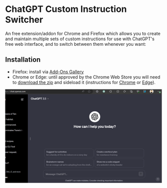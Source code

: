 # ChatGPT Custom Instruction Switcher

An free extension/addon for Chrome and Firefox which allows you to create and maintain multiple sets of custom instructions for use with ChatGPT's free web interface, and to switch between them whenever you want:

## Installation

- Firefox: install via [Add-Ons Gallery](https://addons.mozilla.org/en-US/firefox/addon/chatgpt-instruction-switcher/) 
- Chrome or Edge: until approved by the Chrome Web Store you will need to [download the zip](chrome_and_edge_chatgpt_custom_instruction_switcher-1.0.0.zip) and sideload it 
  (instructions for [Chrome](https://bashvlas.com/blog/install-chrome-extension-in-developer-mode/) or [Edge](https://learn.microsoft.com/en-us/microsoft-edge/extensions-chromium/getting-started/extension-sideloading)).

![](https://github.com/tf318/chatgpt-custom-instruction-switcher/blob/main/custom-instruction-switcher.gif?raw=true)

